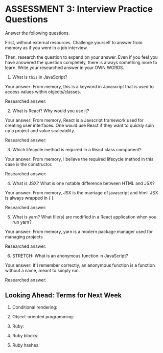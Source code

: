 # ASSESSMENT 3: Interview Practice Questions

Answer the following questions.

First, without external resources. Challenge yourself to answer from memory as if you were in a job interview.

Then, research the question to expand on your answer. Even if you feel you have answered the question completely, there is always something more to learn. Write your researched answer in your OWN WORDS.


1. What is `this` in JavaScript?

  Your answer: From memory, this is a keyword in Javascript that is used to access values within objects/classes.

  Researched answer:



2. What is React? Why would you use it?

  Your answer: From memory, React is a Javscript framework used for creating user interfaces. One would use React if they want to quickly spin up a project and value scaleability.

  Researched answer:



3. Which lifecycle method is required in a React class component?

  Your answer: From memory, I believe the required lifecycle method in this case is the constructor.

  Researched answer:



4. What is JSX? What is one notable difference between HTML and JSX?

  Your answer: From memory, JSX is the marriage of javascript and html. JSX is always wrapped in { }

  Researched answer:



5. What is yarn? What file(s) are modified in a React application when you run yarn?

  Your answer: From memory, yarn is a modern package manager used for managing projects

  Researched answer:



6. STRETCH: What is an anonymous function in JavaScript?

  Your answer: If I remember correctly, an anonymous function is a function without a name, meant to simply run.

  Researched answer:


## Looking Ahead: Terms for Next Week

1. Conditional rendering: 

2. Object-oriented programming:

3. Ruby:

4. Ruby blocks:

5. Ruby hashes:
